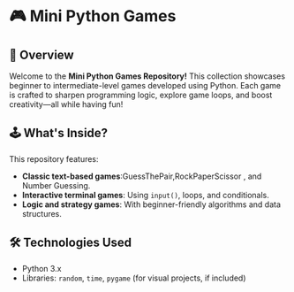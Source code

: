 # 🎮 Mini Python Games

## 🧠 Overview
Welcome to the **Mini Python Games Repository!** This collection showcases beginner to intermediate-level games developed using Python. Each game is crafted to sharpen programming logic, explore game loops, and boost creativity—all while having fun!

## 🕹 What's Inside?
This repository features:
- **Classic text-based games**:GuessThePair,RockPaperScissor , and Number Guessing.
- **Interactive terminal games**: Using `input()`, loops, and conditionals.
- **Logic and strategy games**: With beginner-friendly algorithms and data structures.

## 🛠 Technologies Used
- Python 3.x
- Libraries: `random`, `time`, `pygame` (for visual projects, if included)

